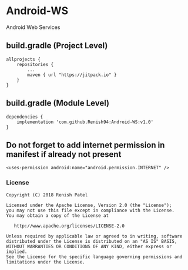 # Android-WS
Android Web Services

## build.gradle (Project Level)
    allprojects {
        repositories {
            ...
            maven { url "https://jitpack.io" }
        }
    }

## build.gradle (Module Level)
    dependencies {
        implementation 'com.github.Renish94:Android-WS:v1.0'
    }

## Do not forget to add internet permission in manifest if already not present
    <uses-permission android:name="android.permission.INTERNET" />

### License
    Copyright (C) 2018 Renish Patel

    Licensed under the Apache License, Version 2.0 (the "License");
    you may not use this file except in compliance with the License.
    You may obtain a copy of the License at

       http://www.apache.org/licenses/LICENSE-2.0

    Unless required by applicable law or agreed to in writing, software
    distributed under the License is distributed on an "AS IS" BASIS,
    WITHOUT WARRANTIES OR CONDITIONS OF ANY KIND, either express or implied.
    See the License for the specific language governing permissions and
    limitations under the License.
